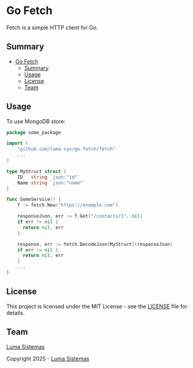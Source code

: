 # Go Fetch

Fetch is a simple HTTP client for Go.

## Summary

- [Go Fetch](#go-fetch)
  - [Summary](#summary)
  - [Usage](#usage)
  - [License](#license)
  - [Team](#team)

## Usage

To use MongoDB store:

```go
package some_package

import (
    "github.com/luma-sys/go-fetch/fetch"
    ...
)

type MyStruct struct {
    ID   string `json:"id"`
    Name string `json:"name"`
}

func SomeService() {
    f := fetch.New("https://example.com")

    responseJson, err := f.Get("/contacts/1", nil)
    if err != nil {
      return nil, err
    }

    response, err := fetch.DecodeJson[MyStruct](responseJson)
    if err != nil {
      return nil, err
    }
    ...
}
```

## License

This project is licensed under the MIT License - see the [LICENSE](https://opensource.org/license/mit) file for details.

## Team

[Luma Sistemas](https://github.com/luma-sys)

Copyright 2025 - [Luma Sistemas](https://github.com/luma-sys)
